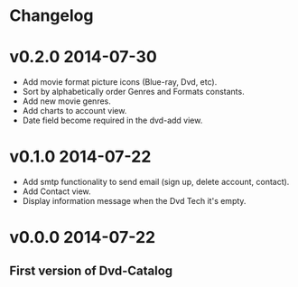 Changelog
=========

v0.2.0 2014-07-30
=========
- Add movie format picture icons (Blue-ray, Dvd, etc).
- Sort by alphabetically order Genres and Formats constants.
- Add new movie genres.
- Add charts to account view.
- Date field become required in the dvd-add view.

v0.1.0 2014-07-22
=========
- Add smtp functionality to send email (sign up, delete account, contact).
- Add Contact view.
- Display information message when the Dvd Tech it's empty.

v0.0.0 2014-07-22
=========
## First version of Dvd-Catalog
